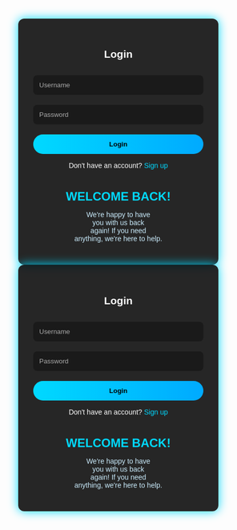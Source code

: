 <!DOCTYPE html>
<html lang="en">
<head>
  <meta charset="UTF-8" />
  <meta name="viewport" content="width=device-width, initial-scale=1.0"/>
  <title>Login Page</title>
  <style>
    * {
      box-sizing: border-box;
      font-family: Arial, sans-serif;
    }

    body {
      margin: 0;
      height: 100vh;
      display: flex;
      justify-content: center;
      align-items: center;
      background: linear-gradient(135deg, #000000 50%, #00d9ff 50%);
    }

    .container {
      width: 400px;
      background: rgba(0, 0, 0, 0.85);
      padding: 30px;
      border-radius: 12px;
      box-shadow: 0 0 20px #00d9ff;
      color: white;
    }

    .container h2 {
      text-align: center;
      margin-bottom: 30px;
    }

    .input-group {
      margin-bottom: 20px;
    }

    .input-group input {
      width: 100%;
      padding: 12px;
      border: none;
      border-radius: 8px;
      background: #1a1a1a;
      color: white;
      outline: none;
    }

    .input-group input::placeholder {
      color: #aaa;
    }

    .login-btn {
      width: 100%;
      padding: 12px;
      background: linear-gradient(to right, #00d9ff, #00aaff);
      border: none;
      border-radius: 25px;
      color: black;
      font-weight: bold;
      cursor: pointer;
      transition: 0.3s;
    }

    .login-btn:hover {
      background: linear-gradient(to right, #00aaff, #00d9ff);
    }

    .signup-text {
      text-align: center;
      margin-top: 15px;
    }

    .signup-text a {
      color: #00d9ff;
      text-decoration: none;
    }

    .welcome-box {
      margin-top: 40px;
      text-align: center;
      color: #00d9ff;
    }

    .welcome-box h3 {
      margin: 0;
      font-size: 24px;
    }

    .welcome-box p {
      font-size: 14px;
      color: #cceeff;
    }
  </style>
</head>
<body>
  <div class="container">
    <h2>Login</h2>
    <div class="input-group">
      <input type="text" placeholder="Username" />
    </div>
    <div class="input-group">
      <input type="password" placeholder="Password" />
    </div>
    <button class="login-btn">Login</button>
    <div class="signup-text">
      Don't have an account? <a href="#">Sign up</a>
    </div>
    <div class="welcome-box">
      <h3>WELCOME BACK!</h3>
      <p>We're happy to have<br>you with us back<br>again! If you need<br>anything, we're here to help.</p>
    </div>
  </div>
</body>
</html><!DOCTYPE html>
<html lang="en">
<head>
  <meta charset="UTF-8" />
  <meta name="viewport" content="width=device-width, initial-scale=1.0"/>
  <title>Login Page</title>
  <style>
    * {
      box-sizing: border-box;
      font-family: Arial, sans-serif;
    }

    body {
      margin: 0;
      height: 100vh;
      display: flex;
      justify-content: center;
      align-items: center;
      background: linear-gradient(135deg, #000000 50%, #00d9ff 50%);
    }

    .container {
      width: 400px;
      background: rgba(0, 0, 0, 0.85);
      padding: 30px;
      border-radius: 12px;
      box-shadow: 0 0 20px #00d9ff;
      color: white;
    }

    .container h2 {
      text-align: center;
      margin-bottom: 30px;
    }

    .input-group {
      margin-bottom: 20px;
    }

    .input-group input {
      width: 100%;
      padding: 12px;
      border: none;
      border-radius: 8px;
      background: #1a1a1a;
      color: white;
      outline: none;
    }

    .input-group input::placeholder {
      color: #aaa;
    }

    .login-btn {
      width: 100%;
      padding: 12px;
      background: linear-gradient(to right, #00d9ff, #00aaff);
      border: none;
      border-radius: 25px;
      color: black;
      font-weight: bold;
      cursor: pointer;
      transition: 0.3s;
    }

    .login-btn:hover {
      background: linear-gradient(to right, #00aaff, #00d9ff);
    }

    .signup-text {
      text-align: center;
      margin-top: 15px;
    }

    .signup-text a {
      color: #00d9ff;
      text-decoration: none;
    }

    .welcome-box {
      margin-top: 40px;
      text-align: center;
      color: #00d9ff;
    }

    .welcome-box h3 {
      margin: 0;
      font-size: 24px;
    }

    .welcome-box p {
      font-size: 14px;
      color: #cceeff;
    }
  </style>
</head>
<body>
  <div class="container">
    <h2>Login</h2>
    <div class="input-group">
      <input type="text" placeholder="Username" />
    </div>
    <div class="input-group">
      <input type="password" placeholder="Password" />
    </div>
    <button class="login-btn">Login</button>
    <div class="signup-text">
      Don't have an account? <a href="#">Sign up</a>
    </div>
    <div class="welcome-box">
      <h3>WELCOME BACK!</h3>
      <p>We're happy to have<br>you with us back<br>again! If you need<br>anything, we're here to help.</p>
    </div>
  </div>
</body>
</html>
